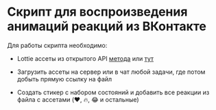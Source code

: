 # Скрипт для воспроизведения анимаций реакций из ВКонтакте

Для работы скрипта необходимо:

- Lottie ассеты из открытого API [метода](https://dev.vk.com/ru/method/messages.getReactionsAssets) или [тут](reactions.json)

- Загрузить ассеты на сервер или в чат любой задачи, где потом добыть прямую ссылку на файл

- Создать стикер с набором состояний и добавить все реакции из файла с ассетами (❤️, 🔥, 😂 и остальные)
